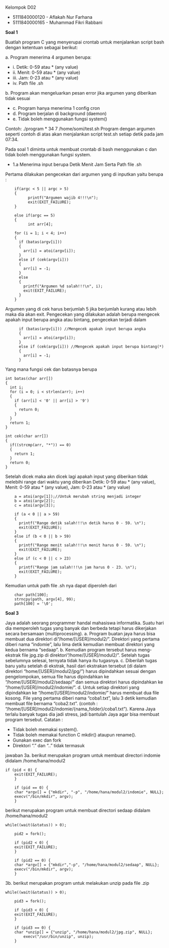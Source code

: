 Kelompok D02
- 5111840000120	-	Aflakah Nur Farhana
- 5111840000165	-	Muhammad Fikri Rabbani


**Soal 1**

Buatlah program C yang menyerupai crontab untuk menjalankan script bash dengan
ketentuan sebagai berikut:

 a. Program menerima 4 argumen berupa:
- i. Detik: 0-59 atau * (any value)
- ii. Menit: 0-59 atau * (any value)
- iii. Jam: 0-23 atau * (any value)
- iv. Path file .sh

b. Program akan mengeluarkan pesan error jika argumen yang diberikan tidak
sesuai
- c. Program hanya menerima 1 config cron
- d. Program berjalan di background (daemon)
- e. Tidak boleh menggunakan fungsi system()

Contoh: ./program \* 34 7 /home/somi/test.sh
Program dengan argumen seperti contoh di atas akan menjalankan script test.sh setiap
detik pada jam 07:34.

Pada soal 1 diminta untuk membuat crontab di bash menggunakan c dan tidak boleh menggunakan fungsi system.
- 1.a Menerima input berupa Detik Menit Jam Serta Path file .sh

Pertama dilakukan pengecekan dari argumen yang di inputkan yaitu berupa :
```
	if(argc < 5 || argc > 5)
  	{
    	  printf("Argumen wajib 4!!!\n");
    	  exit(EXIT_FAILURE);
  	}

  	else if(argc == 5)
  	{
    	  int arr[4];

   	for (i = 1; i < 4; i++)
	{
	  if (batas(argv[i]))
	  {
	    arr[i] = atoi(argv[i]);
	  }
	  else if (cek(argv[i]))
	  {
	    arr[i] = -1;
	  }
	  else 
	  {
	    printf("Argumen %d salah!!!\n", i);
  	    exit(EXIT_FAILURE);
	  }
	}
```
Argumen yang di cek harus berjumlah 5 jika berjumlah kurang atau lebih maka dia akan exit. Pengecekan yang dilakukan adalah berupa mengecek apakah input berupa angka atau bintang, pengecekan terjadi dalam 
```
      if (batas(argv[i])) //Mengecek apakah input berupa angka
      {
        arr[i] = atoi(argv[i]);
      }
      else if (cek(argv[i])) //Mengecek apakah input berupa bintang(*)
      {
        arr[i] = -1;
      }
```
Yang mana fungsi cek dan batasnya berupa 
```
int batas(char arr[])
{
  int i;
  for (i = 0; i < strlen(arr); i++)
  {
    if (arr[i] < '0' || arr[i] > '9')
    {
      return 0;
    }
  }
  return 1;
}

int cek(char arr[])
{
  if((strcmp(arr, "*")) == 0)
  {
    return 1; 
  }
  return 0;
}
```
Setelah dicek maka akn dicek lagi apakah input yang diberikan tidak melebihi range dari waktu yang diberikan Detik: 0-59 atau * (any value), Menit: 0-59 atau * (any value), Jam: 0-23 atau * (any value)
```
    a = atoi(argv[1]);//Untuk merubah string menjadi integer
    b = atoi(argv[2]);
    c = atoi(argv[3]);

    if (a < 0 || a > 59)
    {
      printf("Range detik salah!!!\n detik harus 0 - 59. \n");
      exit(EXIT_FAILURE);
    }
    else if (b < 0 || b > 59)
    {
      printf("Range menit salah!!!\n menit harus 0 - 59. \n");
      exit(EXIT_FAILURE);
    }
    else if (c < 0 || c > 23)
    {
      printf("Range jam salah!!!\n jam harus 0 - 23. \n");
      exit(EXIT_FAILURE);
    }   
```
Kemudian untuk path file .sh nya dapat diperoleh dari
```
    char path[100];
    strncpy(path, argv[4], 99);
    path[100] = '\0';
```


**Soal 3**

Jaya adalah seorang programmer handal mahasiswa informatika. Suatu hari dia
memperoleh tugas yang banyak dan berbeda tetapi harus dikerjakan secara bersamaan
(multiprocessing).
a. Program buatan jaya harus bisa membuat dua direktori di“/home/[USER]/modul2/”. Direktori yang pertama diberi nama “indomie”, lalu lima detik kemudian membuat direktori yang kedua bernama “sedaap”.
b. Kemudian program tersebut harus meng-ekstrak file jpg.zip di direktori“/home/[USER]/modul2/”. Setelah tugas sebelumnya selesai, ternyata tidak hanya itu tugasnya.
c. Diberilah tugas baru yaitu setelah di ekstrak, hasil dari ekstrakan tersebut (di dalam direktori “home/[USER]/modul2/jpg/”) harus dipindahkan sesuai dengan pengelompokan, semua file harus dipindahkan ke “/home/[USER]/modul2/sedaap/” dan semua direktori harus dipindahkan ke “/home/[USER]/modul2/indomie/”.
d. Untuk setiap direktori yang dipindahkan ke “/home/[USER]/modul2/indomie/” harus membuat dua file kosong. File yang pertama diberi nama “coba1.txt”, lalu 3 detik kemudian membuat file bernama “coba2.txt”. (contoh : “/home/[USER]/modul2/indomie/{nama_folder}/coba1.txt”).
Karena Jaya terlalu banyak tugas dia jadi stress, jadi bantulah Jaya agar bisa membuat
program tersebut.
Catatan :
- Tidak boleh memakai system().
- Tidak boleh memakai function C mkdir() ataupun rename().
- Gunakan exec dan fork
- Direktori “.” dan “..” tidak termasuk

jawaban
3a. 
berikut merupakan program untuk membuat directori indomie didalam /home/hana/modul2 
```
if (pid < 0) {
	exit(EXIT_FAILURE); 
	}

	if (pid == 0) {
	char *argv[] = {"mkdir", "-p", "/home/hana/modul2/indomie", NULL};
	execv("/bin/mkdir", argv);	
	}
```
  
 berikut merupakan program untuk membuat directori sedaap didalam /home/hana/modul2 
 
```
while((wait(&status)) > 0);

	pid2 = fork();
  
	if (pid2 < 0) {
	exit(EXIT_FAILURE);
	}

	if (pid2 == 0) {
	char *argv[] = {"mkdir","-p", "/home/hana/modul2/sedaap", NULL};
	execv("/bin/mkdir", argv);
	}
```
3b.
berikut merupakan program untuk melakukan unzip pada file .zip
```
while((wait(&status)) > 0);
	
	pid3 = fork();
  
	if (pid3 < 0) {
	exit(EXIT_FAILURE); 
  	}

	if (pid3 == 0) {
	char *unzip[] = {"unzip", "/home/hana/modul2/jpg.zip", NULL};
     	execv("/usr/bin/unzip", unzip);
	}
  ```

